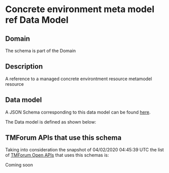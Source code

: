# Concrete environment meta model ref Data Model

## Domain

The  schema is part of the  Domain

## Description

A reference to a managed concrete environtment resource metamodel resource

## Data model

A JSON Schema corresponding to this data model can be found
[here](https://github.com/tmforum-rand/schemas/blob/candidates/Common/ConcreteEnvironmentMetaModelRef.schema.json).

The Data model is defined as shown below:




## TMForum APIs that use this schema

Taking into consideration the snapshot of 04/02/2020 04:45:39 UTC the list of [TMForum Open APIs](https://www.tmforum.org/open-apis/) that uses this schemas is:

Coming soon